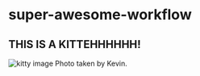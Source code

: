 # super-awesome-workflow
## THIS IS A KITTEHHHHHH!
![kitty image](https://lh4.ggpht.com/M1XTibfCgpi5pgjSDb7kXDh21N8fpn-8evzQVAX-qGFhSyArDmSuCAv1pjVp4jbAt_g=h900)
Photo taken by Kevin.
